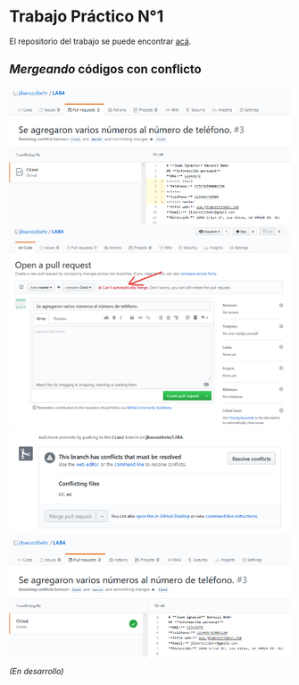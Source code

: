 # Trabajo Práctico N°1
El repositorio del trabajo se puede encontrar [acá](http://www.github.com/jibarozzibehr/LAB4).  

## *Mergeando* códigos con conflicto


![Conflicto resuelto](Images/conflicto.png)  
![Conflicto resuelto](Images/noMerge.png)  
![Conflicto resuelto](Images/noMerge2.png)  
![Conflicto resuelto](Images/conflictoResuelto.png)  

*(En desarrollo)*